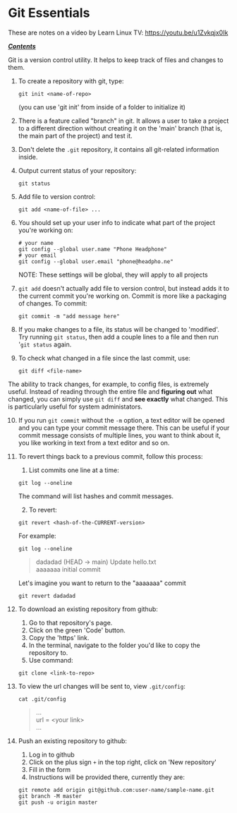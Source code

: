 # Git Essentials

These are notes on a video by Learn Linux TV: https://youtu.be/u1Zvkqjx0Ik	    

[***Contents***](README.md)

Git is a version control utility.
It helps to keep track of files and changes to them.

1. To create a repository with git, type:

	```
    git init <name-of-repo>
    ```

	(you can use 'git init' from inside of a folder to 
	initialize it)

2. There is a feature called "branch" in git. It allows a user to take a
   project to a different direction without creating it on the 'main' branch
   (that is, the main part of the project) and test it.

3. Don't delete the `.git` repository, it contains all git-related information
   inside.

4. Output current status of your repository:

	```
    git status
    ```

5. Add file to version control:

    ```
	git add <name-of-file> ...
    ```

6. You should set up your user info to indicate what part of the project you're
   working on:

    ```
	# your name
	git config --global user.name "Phone Headphone"
	# your email
	git config --global user.email "phone@headpho.ne"
    ```

	NOTE: These settings will be global, they will
	apply to all projects

7. `git add` doesn't actually add file to version control, but instead adds it
   to the current commit you're working on. Commit is more like a packaging of
   changes. To commit:

    ```
	git commit -m "add message here"
    ```

8. If you make changes to a file, its status will be changed to 'modified'. Try
   running `git status`, then add a couple lines to a file and then run '`git
   status` again.

9. To check what changed in a file since the last commit, use:

    ```
	git diff <file-name>
    ```

The ability to track changes, for example, to config files, is extremely
useful. Instead of reading through the entire file and **figuring out** what
changed, you can simply use `git diff` and **see exactly** what changed. This
is particularly useful for system administators.

10. If you run `git commit` without the `-m` option, a text editor will be
    opened and you can type your commit message there. This can be useful if
    your commit message consists of multiple lines, you want to think about it,
    you like working in text from a text editor and so on.

11. To revert things back to a previous commit, follow this process:

    1. List commits one line at a time:

    ```
	git log --oneline
    ```

	The command will list hashes and commit
	messages.

	2. To revert: 

    ```
    git revert <hash-of-the-CURRENT-version>
    ```

	For example:

    ```
	git log --oneline
    ```
	>dadadad (HEAD -> main) Update hello.txt  
	>aaaaaaa initial commit 

    Let's imagine you want to return to the "aaaaaaa" commit

    ```
	git revert dadadad 
    ```

12. To download an existing repository from github:

	1) Go to that repository's page.
	2) Click on the green 'Code' button.
	3) Copy the 'https' link.
    4) In the terminal, navigate to the folder you'd like to copy the
    repository to.
	5) Use command:

    ```
	git clone <link-to-repo>
    ```

13. To view the url changes will be sent to, view `.git/config`:

    ```
    cat .git/config
    ```

	>...  
	>url = \<your link>  
	>...

14. Push an existing repository to github:

	1) Log in to github
	2) Click on the plus sign `+` in the top right, click on 'New repository'
	3) Fill in the form
	4) Instructions will be provided there, currently they are:
	
    ```
	git remote add origin git@github.com:user-name/sample-name.git
	git branch -M master
	git push -u origin master
    ```
